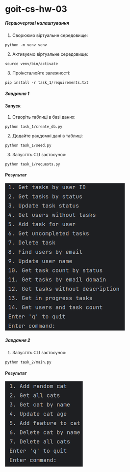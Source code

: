 # goit-cs-hw-03


##### Першочергові налаштування
1. Сворюємо віртуальне середовище:
```
python -m venv venv
```
2. Активуємо віртуальне середовище:
```
source venv/bin/activate
```
3. Проінсталюйте залежності:
```
pip install -r task_1/requirements.txt 
```

##### Завдання 1

#### Запуск

1. Створіть таблиці в базі даних:
```
python task_1/create_db.py
```
2. Додайте рандомні дані в таблиці:
```
python task_1/seed.py
```
3. Запустіть CLI застосунок:
```
python task_1/requests.py
```

#### Результат

![task_1_1.png](task_1%2Fpublic%2Ftask_1_1.png)

##### Завдання 2

1. Запустіть CLI застосунок:
```
python task_2/main.py
```

#### Результат

![task_2_1.png](task_2%2Fpublic%2Ftask_2_1.png)
